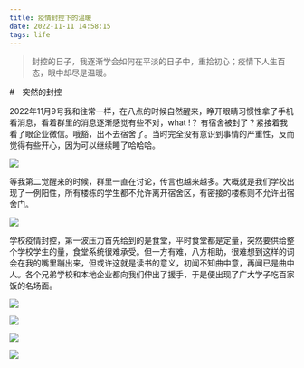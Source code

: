 ```yaml
---
title: 疫情封控下的温暖
date: 2022-11-11 14:58:15
tags: life
---
```


> 封控的日子，我逐渐学会如何在平淡的日子中，重拾初心；疫情下人生百态，眼中却尽是温暖。

<!-- more -->

#　突然的封控

2022年11月9号我和往常一样，在八点的时候自然醒来，睁开眼睛习惯性拿了手机看消息，看着群里的消息逐渐感觉有些不对，what !？ 有宿舍被封了？紧接着我看了眼企业微信。哦豁，出不去宿舍了。当时完全没有意识到事情的严重性，反而觉得有些开心，因为可以继续睡了哈哈哈。

![](封控通知.jpg)

等我第二觉醒来的时候，群里一直在讨论，传言也越来越多。大概就是我们学校出现了一例阳性，所有楼栋的学生都不允许离开宿舍区，有密接的楼栋则不允许出宿舍门。

![](突然的通知.png)

学校疫情封控，第一波压力首先给到的是食堂，平时食堂都是定量，突然要供给整个学校学生的量，食堂系统很难承受。但一方有难，八方相助，很难想到这样的词会在我的嘴里蹦出来，但或许这就是读书的意义，初闻不知曲中意，再闻已是曲中人。各个兄弟学校和本地企业都向我们伸出了援手，于是便出现了广大学子吃百家饭的名场面。

![](兄弟学校支援.jpg)

![](兄弟学校的支援小故事.jpg)

![](支援2.jpg)

![](广大学子吃百家饭.png)

